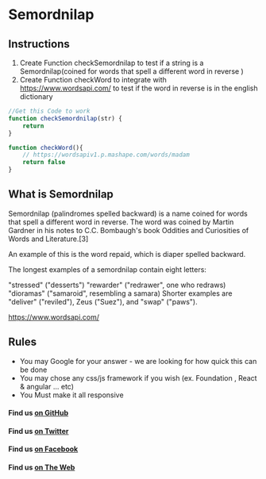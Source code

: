 # Semordnilap

## Instructions

1. Create Function checkSemordnilap to test if a string is a Semordnilap(coined for words that spell a different word in reverse )
2. Create Function checkWord to integrate with https://www.wordsapi.com/  to test if the word in reverse is in the english dictionary



```javascript
//Get this Code to work
function checkSemordnilap(str) {
    return 
}

function checkWord(){
	// https://wordsapiv1.p.mashape.com/words/madam
	return false
}
```

## What is Semordnilap

Semordnilap (palindromes spelled backward) is a name coined for words that spell a different word in reverse. The word was coined by Martin Gardner in his notes to C.C. Bombaugh's book Oddities and Curiosities of Words and Literature.[3]

An example of this is the word repaid, which is diaper spelled backward.

The longest examples of a semordnilap contain eight letters:

"stressed" ("desserts")
"rewarder" ("redrawer", one who redraws)
"dioramas" ("samaroid", resembling a samara)
Shorter examples are "deliver" ("reviled"), Zeus ("Suez"), and "swap" ("paws").

https://www.wordsapi.com/

## Rules

* You may Google for your answer - we are looking for how quick this can be done
* You may chose any css/js framework if you wish (ex. Foundation , React & angular ... etc)
* You Must make it all responsive

#### Find us [on GitHub](https://github.com/greenpioneersolutions)
#### Find us [on Twitter](https://twitter.com/greenpioneerdev)
#### Find us [on Facebook](https://www.facebook.com/Green-Pioneer-Solutions-1023752974341910)
#### Find us [on The Web](http://greenpioneersolutions.com/)